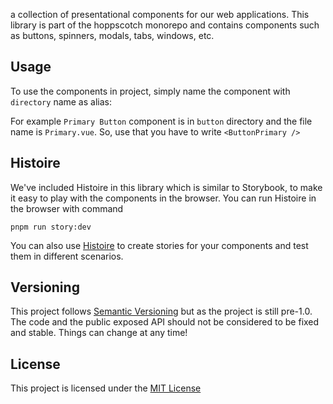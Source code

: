 a collection of presentational components for our web applications. This library is part of the hoppscotch monorepo and contains components such as buttons, spinners, modals, tabs, windows, etc.

## Usage

To use the components in project, simply name the component with `directory` name as alias:

For example `Primary Button` component is in `button` directory and the file name is `Primary.vue`. So, use that you have to write `<ButtonPrimary />`

## Histoire

We've included Histoire in this library which is similar to Storybook, to make it easy to play with the components in the browser. You can run Histoire in the browser with command

`pnpm run story:dev`

You can also use [Histoire](https://histoire.dev/) to create stories for your components and test them in different scenarios.

## Versioning

This project follows [Semantic Versioning](https://semver.org/) but as the project is still pre-1.0. The code and the public exposed API should not be considered to be fixed and stable. Things can change at any time!

## License

This project is licensed under the [MIT License](https://opensource.org/licenses/MIT)
